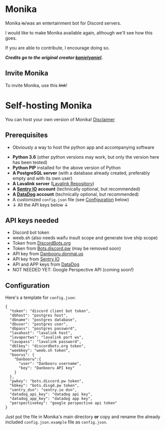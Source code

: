 # Monika
Monika ~~is~~/was an entertainment bot for Discord servers.

I would like to make Monika available again, although we'll see how this goes.

If you are able to contribute, I encourage doing so.

**_Credits go to the original creator [kanielyaniel](https://github.com/kanielyaniel)._**

## Invite Monika
To invite Monika, use this *~~link~~*!

# Self-hosting Monika
You can host your own version of Monika! [Disclaimer](https://github.com/gpago/Monika/wiki/Self-hosting-Disclaimer)

## Prerequisites
- Obviously a way to host the python app and accompanying software
* **Python 3.6** (other python versions may work, but only the version here has been tested)
* **Python PIP** installed for the above version of Python
* **A PostgreSQL server** (with a database already created, preferably empty and with its own user)
* **A Lavalink server** ([Lavalink Repository](https://github.com/Frederikam/Lavalink))
* **A [Sentry IO](https://sentry.io/) account** (technically optional, but recommended)
* **A [DataDog](https://www.datadoghq.com/) account** (technically optional, but recommended)
* A customized `config.json` file (see [Configuration](https://github.com/gpago/Monika#configuration) below)
* ↓ All the API keys below ↓

## API keys needed
* Discord bot token
* weeb.sh (also needs waifu insult scope and generate love ship scope)
* Token from [DiscordBots.org](https://discordbots.org/)
* Token from [Bots.discord.pw](https://bots.discord.pw/) (may be removed soon)
* API key from [Danbooru.donmai.us](https://danbooru.donmai.us/)
* API key from [Sentry IO](https://sentry.io/)
* API and APP keys from [DataDog](https://www.datadoghq.com/)
* NOT NEEDED YET: Google Perspective API (coming soon!)

## Configuration
Here's a template for `config.json`:
```
{
  "token": "discord client bot token",
  "dbhost": "postgres host",
  "dbname": "postgres database",
  "dbuser": "postgres user",
  "dbpass": "postgres password",
  "lavahost": "lavalink host",
  "lavaportws": "lavalink port ws",
  "lavapass": "lavalink password",
  "dblkey": "discordbots.org token",
  "weebkey": "weeb.sh token",
  "boorus": {
    "Danbooru":{
      "user": "Danbooru username",
      "key": "Danbooru API key"
    }
  },
  "pwkey": "bots.discord.pw token",
  "kbkey": "bots.disgd.pw token",
  "sentry_dsn": "sentry.io dsn",
  "datadog_api_key": "datadog api key",
  "datadog_app_key": "datadog app key",
  "perspectivekey": "google perspective api token"
}
```
Just put the file in Monika's main directory **or** copy and rename the already included `config.json.example` file as `config.json`.
